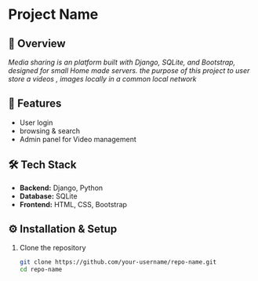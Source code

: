 # Project Name

## 📌 Overview
*Media sharing is an  platform built with Django, SQLite, and Bootstrap, designed for small Home made servers.
the purpose of this project to user store a videos , images locally in a common local network*  

## 🚀 Features
- User  login  
- browsing & search   
- Admin panel for Video management  

## 🛠️ Tech Stack
- **Backend:** Django, Python  
- **Database:** SQLite 
- **Frontend:** HTML, CSS, Bootstrap 

## ⚙️ Installation & Setup
1. Clone the repository  
   ```bash
   git clone https://github.com/your-username/repo-name.git
   cd repo-name

